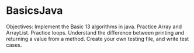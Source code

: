 # BasicsJava
Objectives: Implement the Basic 13 algorithms in java. Practice Array and ArrayList. Practice loops. Understand the difference between printing and returning a value from a method. Create your own testing file, and write test cases.
